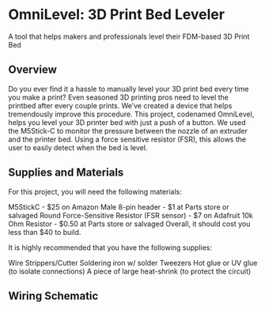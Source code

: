 # OmniLevel: 3D Print Bed Leveler
A tool that helps makers and professionals level their FDM-based 3D Print Bed

## Overview ##
Do you ever find it a hassle to manually level your 3D print bed every time you make a print? Even seasoned 3D printing pros need to level the printbed after every couple prints. We’ve created a device that helps tremendously improve this procedure. This project, codenamed OmniLevel, helps you level your 3D printer bed with just a push of a button. We used the M5Stick-C to monitor the pressure between the nozzle of an extruder and the printer bed. Using a force sensitive resistor (FSR), this allows the user to easily detect when the bed is level.

## Supplies and Materials ##
For this project, you will need the following materials:

M5StickC - $25 on Amazon
Male 8-pin header - $1 at Parts store or salvaged
Round Force-Sensitive Resistor (FSR sensor) - $7 on Adafruit
10k Ohm Resistor - $0.50 at Parts store or salvaged
Overall, it should cost you less than $40 to build.

It is highly recommended that you have the following supplies:

Wire Strippers/Cutter
Soldering iron w/ solder
Tweezers
Hot glue or UV glue (to isolate connections)
A piece of large heat-shrink (to protect the circuit)

## Wiring Schematic ##